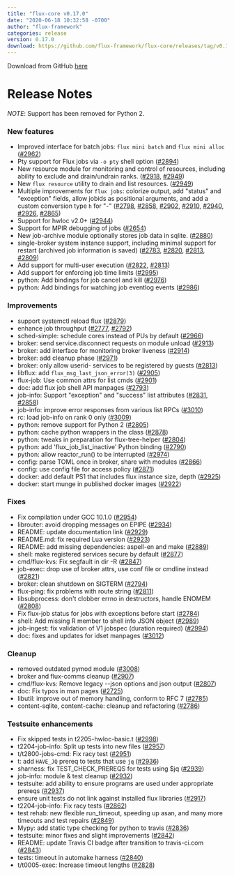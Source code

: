```yaml
---
title: "flux-core v0.17.0"
date: "2020-06-18 10:32:58 -0700"
author: "flux-framework"
categories: release
version: 0.17.0
download: https://github.com/flux-framework/flux-core/releases/tag/v0.17.0
---
```


Download from GitHub [here](https://github.com/flux-framework/flux-core/releases/tag/v0.17.0)

# Release Notes

*NOTE*: Support has been removed for Python 2.

### New features

 * Improved interface for batch jobs: `flux mini batch` and `flux mini alloc`
   ([#2962](https://github.com/flux-framework/flux-core/issues/2962))
 * Pty support for Flux jobs via `-o pty` shell option ([#2894](https://github.com/flux-framework/flux-core/issues/2894))
 * New resource module for monitoring and control of resources,
   including ability to exclude and drain/undrain ranks. ([#2918](https://github.com/flux-framework/flux-core/issues/2918), [#2949](https://github.com/flux-framework/flux-core/issues/2949))
 * New `flux resource` utility to drain and list resources. ([#2949](https://github.com/flux-framework/flux-core/issues/2949))
 * Multiple improvements for `flux jobs`: colorize output, add "status"
   and "exception" fields, allow jobids as positional arguments, and
   add a custom conversion type `h` for "-" ([#2798](https://github.com/flux-framework/flux-core/issues/2798), [#2858](https://github.com/flux-framework/flux-core/issues/2858), [#2902](https://github.com/flux-framework/flux-core/issues/2902), [#2910](https://github.com/flux-framework/flux-core/issues/2910),
   [#2940](https://github.com/flux-framework/flux-core/issues/2940), [#2926](https://github.com/flux-framework/flux-core/issues/2926), [#2865](https://github.com/flux-framework/flux-core/issues/2865))
 * Support for hwloc v2.0+ ([#2944](https://github.com/flux-framework/flux-core/issues/2944))
 * Support for MPIR debugging of jobs ([#2654](https://github.com/flux-framework/flux-core/issues/2654))
 * New job-archive module optionally stores job data in sqlite. ([#2880](https://github.com/flux-framework/flux-core/issues/2880))
 * single-broker system instance support, including minimal
   support for restart (archived job information is saved) ([#2783](https://github.com/flux-framework/flux-core/issues/2783), [#2820](https://github.com/flux-framework/flux-core/issues/2820),
   [#2813](https://github.com/flux-framework/flux-core/issues/2813), [#2809](https://github.com/flux-framework/flux-core/issues/2809))
 * Add support for multi-user execution ([#2822](https://github.com/flux-framework/flux-core/issues/2822), [#2813](https://github.com/flux-framework/flux-core/issues/2813))
 * Add support for enforcing job time limits ([#2995](https://github.com/flux-framework/flux-core/issues/2995))
 * python: Add bindings for job cancel and kill ([#2976](https://github.com/flux-framework/flux-core/issues/2976))
 * python: Add bindings for watching job eventlog events ([#2986](https://github.com/flux-framework/flux-core/issues/2986))

### Improvements

 * support systemctl reload flux ([#2879](https://github.com/flux-framework/flux-core/issues/2879))
 * enhance job throughput ([#2777](https://github.com/flux-framework/flux-core/issues/2777), [#2792](https://github.com/flux-framework/flux-core/issues/2792))
 * sched-simple: schedule cores instead of PUs by default ([#2966](https://github.com/flux-framework/flux-core/issues/2966))
 * broker: send service.disconnect requests on module unload ([#2913](https://github.com/flux-framework/flux-core/issues/2913))
 * broker: add interface for monitoring broker liveness ([#2914](https://github.com/flux-framework/flux-core/issues/2914))
 * broker: add cleanup phase ([#2971](https://github.com/flux-framework/flux-core/issues/2971))
 * broker: only allow userid- services to be registered by guests ([#2813](https://github.com/flux-framework/flux-core/issues/2813))
 * libflux: add `flux_msg_last_json_error(3)` ([#2905](https://github.com/flux-framework/flux-core/issues/2905))
 * flux-job: Use common attrs for list cmds ([#2901](https://github.com/flux-framework/flux-core/issues/2901))
 * doc: add flux job shell API manpages ([#2793](https://github.com/flux-framework/flux-core/issues/2793))
 * job-info: Support "exception" and "success" list attributes ([#2831](https://github.com/flux-framework/flux-core/issues/2831), [#2858](https://github.com/flux-framework/flux-core/issues/2858))
 * job-info: improve error responses from various list RPCs ([#3010](https://github.com/flux-framework/flux-core/issues/3010))
 * rc: load job-info on rank 0 only ([#3009](https://github.com/flux-framework/flux-core/issues/3009))
 * python: remove support for Python 2 ([#2805](https://github.com/flux-framework/flux-core/issues/2805))
 * python: cache python wrappers in the class ([#2878](https://github.com/flux-framework/flux-core/issues/2878))
 * python: tweaks in preparation for flux-tree-helper ([#2804](https://github.com/flux-framework/flux-core/issues/2804))
 * python: add 'flux_job_list_inactive' Python binding ([#2790](https://github.com/flux-framework/flux-core/issues/2790))
 * python: allow reactor_run() to be interrupted ([#2974](https://github.com/flux-framework/flux-core/issues/2974))
 * config: parse TOML once in broker, share with modules ([#2866](https://github.com/flux-framework/flux-core/issues/2866))
 * config: use config file for access policy ([#2871](https://github.com/flux-framework/flux-core/issues/2871))
 * docker: add default PS1 that includes flux instance size, depth ([#2925](https://github.com/flux-framework/flux-core/issues/2925))
 * docker: start munge in published docker images ([#2922](https://github.com/flux-framework/flux-core/issues/2922))

### Fixes

 * Fix compilation under GCC 10.1.0 ([#2954](https://github.com/flux-framework/flux-core/issues/2954))
 * librouter: avoid dropping messages on EPIPE ([#2934](https://github.com/flux-framework/flux-core/issues/2934))
 * README: update documentation link ([#2929](https://github.com/flux-framework/flux-core/issues/2929))
 * README.md: fix required Lua version ([#2923](https://github.com/flux-framework/flux-core/issues/2923))
 * README: add missing dependencies: aspell-en and make ([#2889](https://github.com/flux-framework/flux-core/issues/2889))
 * shell: make registered services secure by default ([#2877](https://github.com/flux-framework/flux-core/issues/2877))
 * cmd/flux-kvs: Fix segfault in dir -R ([#2847](https://github.com/flux-framework/flux-core/issues/2847))
 * job-exec: drop use of broker attrs, use conf file or cmdline instead
   ([#2821](https://github.com/flux-framework/flux-core/issues/2821))
 * broker: clean shutdown on SIGTERM ([#2794](https://github.com/flux-framework/flux-core/issues/2794))
 * flux-ping: fix problems with route string ([#2811](https://github.com/flux-framework/flux-core/issues/2811))
 * libsubprocess:  don't clobber errno in destructors, handle ENOMEM ([#2808](https://github.com/flux-framework/flux-core/issues/2808))
 * Fix flux-job status for jobs with exceptions before start ([#2784](https://github.com/flux-framework/flux-core/issues/2784))
 * shell: Add missing R member to shell info JSON object ([#2989](https://github.com/flux-framework/flux-core/issues/2989))
 * job-ingest: fix validation of V1 jobspec (duration required) ([#2994](https://github.com/flux-framework/flux-core/issues/2994))
 * doc: fixes and updates for idset manpages ([#3012](https://github.com/flux-framework/flux-core/issues/3012))

### Cleanup

 * removed outdated pymod module ([#3008](https://github.com/flux-framework/flux-core/issues/3008))
 * broker and flux-comms cleanup ([#2907](https://github.com/flux-framework/flux-core/issues/2907))
 * cmd/flux-kvs: Remove legacy --json options and json output ([#2807](https://github.com/flux-framework/flux-core/issues/2807))
 * doc: Fix typos in man pages ([#2725](https://github.com/flux-framework/flux-core/issues/2725))
 * libutil: improve out of memory handling, conform to RFC 7 ([#2785](https://github.com/flux-framework/flux-core/issues/2785))
 * content-sqlite, content-cache: cleanup and refactoring ([#2786](https://github.com/flux-framework/flux-core/issues/2786))

### Testsuite enhancements

 * Fix skipped tests in t2205-hwloc-basic.t ([#2998](https://github.com/flux-framework/flux-core/issues/2998))
 * t2204-job-info: Split up tests into new files ([#2957](https://github.com/flux-framework/flux-core/issues/2957))
 * t/t2800-jobs-cmd: Fix racy test ([#2951](https://github.com/flux-framework/flux-core/issues/2951))
 * t: add `HAVE_JQ` prereq to tests that use `jq` ([#2936](https://github.com/flux-framework/flux-core/issues/2936))
 * sharness: fix TEST_CHECK_PREREQS for tests using $jq ([#2939](https://github.com/flux-framework/flux-core/issues/2939))
 * job-info: module & test cleanup ([#2932](https://github.com/flux-framework/flux-core/issues/2932))
 * testsuite: add ability to ensure programs are used under appropriate
   prereqs ([#2937](https://github.com/flux-framework/flux-core/issues/2937))
 * ensure unit tests do not link against installed flux libraries ([#2917](https://github.com/flux-framework/flux-core/issues/2917))
 * t2204-job-info: Fix racy tests ([#2862](https://github.com/flux-framework/flux-core/issues/2862))
 * test rehab: new flexible run_timeout, speeding up asan, and many more
   timeouts and test repairs ([#2849](https://github.com/flux-framework/flux-core/issues/2849))
 * Mypy: add static type checking for python to travis ([#2836](https://github.com/flux-framework/flux-core/issues/2836))
 * testsuite: minor fixes and slight improvements ([#2842](https://github.com/flux-framework/flux-core/issues/2842))
 * README: update Travis CI badge after transition to travis-ci.com ([#2843](https://github.com/flux-framework/flux-core/issues/2843))
 * tests: timeout in automake harness ([#2840](https://github.com/flux-framework/flux-core/issues/2840))
 * t/t0005-exec: Increase timeout lengths ([#2828](https://github.com/flux-framework/flux-core/issues/2828))


